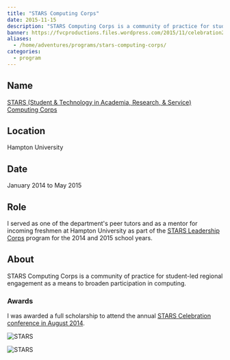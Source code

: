 ```yaml
---
title: "STARS Computing Corps"
date: 2015-11-15
description: "STARS Computing Corps is a community of practice for student-led regional engagement as a means to broaden participation in computing."
banner: https://fvcproductions.files.wordpress.com/2015/11/celebration2014-85.jpg
aliases:
  - /home/adventures/programs/stars-computing-corps/
categories:
  - program
---
```


## Name

[STARS (Student & Technology in Academia, Research, & Service) Computing Corps](https://starscomputingcorps.org/ 'STARS Computing Corps')

## Location

Hampton University

## Date

January 2014 to May 2015

## Role

I served as one of the department's peer tutors and as a mentor for incoming freshmen at Hampton University as part of the [STARS Leadership Corps](https://starscomputingcorps.org/corps) program for the 2014 and 2015 school years.

## About

STARS Computing Corps is a community of practice for student-led regional engagement as a means to broaden participation in computing.

### Awards

I was awarded a full scholarship to attend the annual [STARS Celebration conference in August 2014](https://www.starscelebration.org/2014).

![STARS](https://fvcproductions.files.wordpress.com/2015/11/celebration2014-85.jpg?w=371&h=248&zoom=2)

![STARS](https://fvcproductions.files.wordpress.com/2015/11/celebration2014-84.jpg?w=371&h=248&zoom=2)
